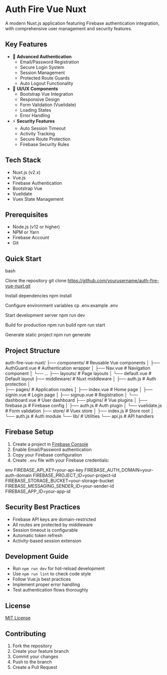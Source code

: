 # Auth Fire Vue Nuxt
A modern Nuxt.js application featuring Firebase authentication integration, with comprehensive user management and security features.
## Key Features
- 🔐 **Advanced Authentication**
  - Email/Password Registration
  - Secure Login System
  - Session Management
  - Protected Route Guards
  - Auto Logout Functionality
- 🎨 **UI/UX Components**
  - Bootstrap Vue Integration
  - Responsive Design
  - Form Validation (Vuelidate)
  - Loading States
  - Error Handling
- ⚡ **Security Features**
  - Auto Session Timeout
  - Activity Tracking
  - Secure Route Protection
  - Firebase Security Rules
## Tech Stack
- Nuxt.js (v2.x)
- Vue.js
- Firebase Authentication
- Bootstrap Vue
- Vuelidate
- Vuex State Management
## Prerequisites
- Node.js (v12 or higher)
- NPM or Yarn
- Firebase Account
- Git
## Quick Start

bash

Clone the repository
git clone https://github.com/yourusername/auth-fire-vue-nuxt.git

Install dependencies
npm install

Configure environment variables
cp .env.example .env

Start development server
npm run dev

Build for production
npm run build
npm run start

Generate static project
npm run generate

## Project Structure

auth-fire-vue-nuxt/
├── components/          # Reusable Vue components
│   ├── AuthGuard.vue   # Authentication wrapper
│   ├── Nav.vue         # Navigation component
│   └── ...
├── layouts/            # Page layouts
│   └── default.vue     # Default layout
├── middleware/         # Nuxt middleware
│   ├── auth.js         # Auth protection
│  
├── pages/             # Application routes
│   ├── index.vue      # Home page
│   ├── signin.vue     # Login page
│   ├── signup.vue     # Registration
│   └── dashboard.vue  # User dashboard
├── plugins/           # Vue plugins
│   ├── firebase.js    # Firebase config
│   ├── auth.js        # Auth plugin
│   └── vuelidate.js   # Form validation
├── store/             # Vuex store
│   ├── index.js       # Store root
│   └── auth.js        # Auth module
└── lib/              # Utilities
    └── api.js        # API handlers

## Firebase Setup
1. Create a project in [Firebase Console](https://console.firebase.google.com)
2. Enable Email/Password authentication
3. Copy your Firebase configuration
4. Create `.env` file with your Firebase credentials:

env
FIREBASE_API_KEY=your-api-key
FIREBASE_AUTH_DOMAIN=your-auth-domain
FIREBASE_PROJECT_ID=your-project-id
FIREBASE_STORAGE_BUCKET=your-storage-bucket
FIREBASE_MESSAGING_SENDER_ID=your-sender-id
FIREBASE_APP_ID=your-app-id

## Security Best Practices
- Firebase API keys are domain-restricted
- All routes are protected by middleware
- Session timeout is configurable
- Automatic token refresh
- Activity-based session extension
## Development Guide
- Run `npm run dev` for hot-reload development
- Use `npm run lint` to check code style
- Follow Vue.js best practices
- Implement proper error handling
- Test authentication flows thoroughly
## License
[MIT License](LICENSE)
## Contributing
1. Fork the repository
2. Create your feature branch
3. Commit your changes
4. Push to the branch
5. Create a Pull Request

